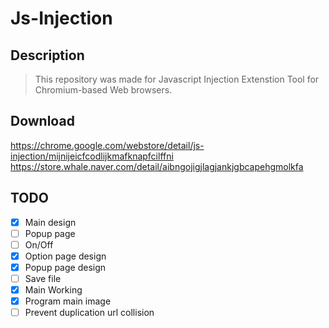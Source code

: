 # Js-Injection

## Description

> This repository was made for Javascript Injection Extenstion Tool for Chromium-based Web browsers.

## Download

https://chrome.google.com/webstore/detail/js-injection/mijnijeicfcodlijkmafknapfcilffni
https://store.whale.naver.com/detail/aibngojigjlagjankjgbcapehgmolkfa

## TODO

- [x] Main design
- [ ] Popup page
- [ ] On/Off
- [x] Option page design
- [x] Popup page design
- [ ] Save file
- [x] Main Working
- [x] Program main image
- [ ] Prevent duplication url collision
